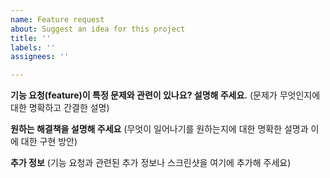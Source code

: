 ```yaml
---
name: Feature request
about: Suggest an idea for this project
title: ''
labels: ''
assignees: ''

---
```


**기능 요청(feature)이 특정 문제와 관련이 있나요? 설명해 주세요.**
(문제가 무엇인지에 대한 명확하고 간결한 설명)

**원하는 해결책을 설명해 주세요**
(무엇이 일어나기를 원하는지에 대한 명확한 설명과 이에 대한 구현 방안)

**추가 정보**
(기능 요청과 관련된 추가 정보나 스크린샷을 여기에 추가해 주세요)



